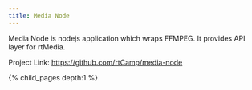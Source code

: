 ```yaml
---
title: Media Node
---
```


Media Node is nodejs application which wraps FFMPEG. It provides API layer for rtMedia.

Project Link: https://github.com/rtCamp/media-node

{% child_pages depth:1 %}
